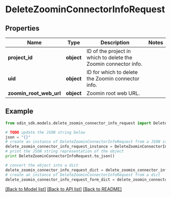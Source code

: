 # DeleteZoominConnectorInfoRequest


## Properties

Name | Type | Description | Notes
------------ | ------------- | ------------- | -------------
**project_id** | **object** | ID of the project in which to delete the Zoomin connector info. | 
**uid** | **object** | ID for which to delete the Zoomin connector info. | 
**zoomin_root_web_url** | **object** | Zoomin root web URL. | 

## Example

```python
from odin_sdk.models.delete_zoomin_connector_info_request import DeleteZoominConnectorInfoRequest

# TODO update the JSON string below
json = "{}"
# create an instance of DeleteZoominConnectorInfoRequest from a JSON string
delete_zoomin_connector_info_request_instance = DeleteZoominConnectorInfoRequest.from_json(json)
# print the JSON string representation of the object
print DeleteZoominConnectorInfoRequest.to_json()

# convert the object into a dict
delete_zoomin_connector_info_request_dict = delete_zoomin_connector_info_request_instance.to_dict()
# create an instance of DeleteZoominConnectorInfoRequest from a dict
delete_zoomin_connector_info_request_form_dict = delete_zoomin_connector_info_request.from_dict(delete_zoomin_connector_info_request_dict)
```
[[Back to Model list]](../README.md#documentation-for-models) [[Back to API list]](../README.md#documentation-for-api-endpoints) [[Back to README]](../README.md)


